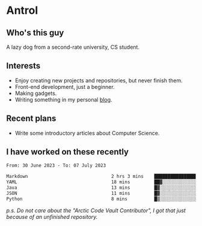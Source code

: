 # Antrol

## Who's this guy

A lazy dog from a second-rate university, CS student.

## Interests

* Enjoy creating new projects and repositories, but never finish them.
* Front-end development, just a beginner.
* Making gadgets.
* Writing something in my personal [blog](https://blog.antrol.xyz/).

## Recent plans

* Write some introductory articles about Computer Science.

<!--
* Try to develop a website for [Anime4KCPP](https://github.com/TianZerL/Anime4KCPP).
* Develop a Markdown renderer which user can customize its css, of course it is GUI-based.~~(If I could finish  it before getting bored)~~
* Work with my [teammates](https://github.com/SWJTU-Lazy-Dogs).
* Find something interests me, as a hobby after finishing my ~~boring~~ homework.
-->

## I have worked on these recently

<!--START_SECTION:waka-->

```txt
From: 30 June 2023 - To: 07 July 2023

Markdown                               2 hrs 3 mins    █████████████████░░░░░░░░   68.26 %
YAML                                   18 mins         ██▓░░░░░░░░░░░░░░░░░░░░░░   10.42 %
Java                                   13 mins         █▓░░░░░░░░░░░░░░░░░░░░░░░   07.29 %
JSON                                   11 mins         █▓░░░░░░░░░░░░░░░░░░░░░░░   06.38 %
Python                                 8 mins          █▒░░░░░░░░░░░░░░░░░░░░░░░   04.97 %
```

<!--END_SECTION:waka-->

*p.s.  Do not care about the "Arctic Code Vault Contributor", I got that just because of an unfinished repository.*

<!--
**qzmlgfj/qzmlgfj** is a ✨ _special_ ✨ repository because its `README.md` (this file) appears on your GitHub profile.

Here are some ideas to get you started:

- 🔭 I’m currently working on ...
- 🌱 I’m currently learning ...
- 👯 I’m looking to collaborate on ...
- 🤔 I’m looking for help with ...
- 💬 Ask me about ...
- 📫 How to reach me: ...
- 😄 Pronouns: ...
- ⚡ Fun fact: ...
-->
